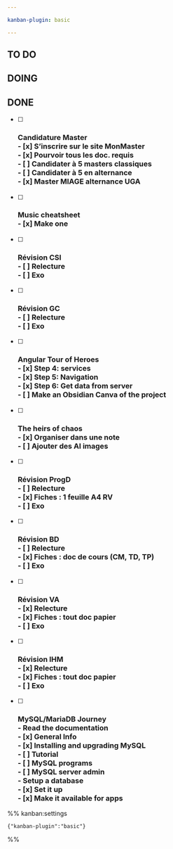 ```yaml
---

kanban-plugin: basic

---
```


## TO DO



## DOING



## DONE

- [ ] ### Candidature Master<br>- [x] S’inscrire sur le site MonMaster<br>- [x] Pourvoir tous les doc. requis<br>- [ ] Candidater à 5 masters classiques<br>- [ ] Candidater à 5 en alternance<br>    - [x] Master MIAGE alternance UGA
- [ ] ### Music cheatsheet<br>- [x] Make one
- [ ] ### Révision CSI<br>- [ ] Relecture<br>- [ ] Exo
- [ ] ### Révision GC<br>- [ ] Relecture<br>- [ ] Exo
- [ ] ### Angular Tour of Heroes<br>- [x] Step 4: services<br>- [x] Step 5: Navigation<br>- [x] Step 6: Get data from server<br>- [ ] Make an Obsidian Canva of the project
- [ ] ### The heirs of chaos<br>- [x] Organiser dans une note<br>- [ ] Ajouter des AI images
- [ ] ### Révision ProgD<br>- [ ] Relecture<br>- [x] Fiches : 1 feuille A4 RV<br>- [ ] Exo
- [ ] ### Révision BD<br>- [ ] Relecture<br>- [x] Fiches : doc de cours (CM, TD, TP)<br>- [ ] Exo
- [ ] ### Révision VA<br>- [x] Relecture<br>- [x] Fiches : tout doc papier<br>- [ ] Exo
- [ ] ### Révision IHM<br>- [x] Relecture<br>- [x] Fiches : tout doc papier<br>- [ ] Exo
- [ ] ### MySQL/MariaDB Journey<br>- Read the documentation<br>    - [x] General Info<br>    - [x] Installing and upgrading MySQL<br>    - [ ] Tutorial<br>    - [ ] MySQL programs<br>    - [ ] MySQL server admin<br>- Setup a database<br>    - [x] Set it up<br>    - [x] Make it available for apps




%% kanban:settings
```
{"kanban-plugin":"basic"}
```
%%